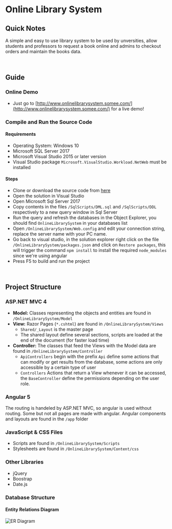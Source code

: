 # Online Library System

## Quick Notes

A simple and easy to use library system to be used by unversities, allow students and professors to request a book online and admins to checkout orders and maintain the books data.

<br>

## Guide

### Online Demo

* Just go to [http://www.onlinelibrarysystem.somee.com/](http://www.onlinelibrarysystem.somee.com/) for a live demo!

### Compile and Run the Source Code

#### Requirements
  * Operating System: Windows 10
  * Microsoft SQL Server 2017
  * Microsoft Visual Studio 2015 or later version
  * Visual Studio package `Microsoft.VisualStudio.Workload.NetWeb` must be installed
  
#### Steps
  * Clone or download the source code from [here](https://github.com/omneimneh/online-library-system/archive/master.zip)
  * Open the solution in Visual Studio
  * Open Microsoft Sql Server 2017
  * Copy contents in the files `/SqlScripts/DML.sql` and `/SqlScripts/DDL` respectively to a new query window in Sql Server
  * Run the query and refresh the databases in the Object Explorer, you should find `OnlineLibrarySystem` in your databases list
  * Open `/OnlineLibrarySystem/Web.config` and edit your connection string, replace the server name with your PC name.
  * Go back to visual studio, in the solution explorer right click on the file `/OnlineLibrarySystem/packages.json` and click on `Restore packages`, this will trigger the command `npm install` to install the required `node_modules` since we're using angular
  * Press F5 to build and run the project

<br>

## Project Structure

### ASP.NET MVC 4

* **Model:** Classes representing the objects and entities are found in `/OnlineLibrarySystem/Model`
* **View:** Razor Pages (`*.cshtml`) are found in `/OnlineLibrarySystem/Views`
  * `Shared/_Layout` is the master page
  * The shared layout define several sections, scripts are loaded at the end of the document (for faster load time)
* **Controller:** The classes that feed the Views with the Model data are found in `/OnlineLibrarySystem/Controller`
  * `ApiControllers` begin with the prefix `Api` define some actions that can modify or get results from the database, some actions are only accessible by a certain type of user
  * `Controllers` Actions that return a View whenever it can be accessed, the `BaseController` define the permissions depending on the user role.
  
### Angular 5

The routing is handeled by ASP.NET MVC, so angular is used without routing.
Some but not all pages are made with angular. Angular components and layouts are found in the `/app` folder

### JavaScript & CSS Files

  * Scripts are found in `/OnlineLibrarySystem/Scripts`
  * Stylesheets are found in `/OnlineLibrarySystem/Content/css`

### Other Libraries
  * jQuery
  * Boostrap
  * Date.js
  
### Database Structure

#### Entity Relations Diagram

![ER Diagram](https://github.com/omneimneh/online-library-system/blob/master/SqlScripts/ER_Diagram.PNG)
